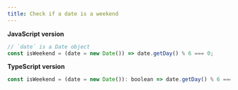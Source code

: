 ```yaml
---
title: Check if a date is a weekend
---
```


**JavaScript version**

```js
// `date` is a Date object
const isWeekend = (date = new Date()) => date.getDay() % 6 === 0;
```

**TypeScript version**

```js
const isWeekend = (date = new Date()): boolean => date.getDay() % 6 === 0;
```
